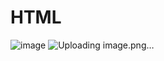 # HTML
![image](https://github.com/gegewu12/HTML/assets/100192770/b0f2fa9b-5e90-45e0-8382-c68ba997e5d3)
![Uploading image.png…]()
